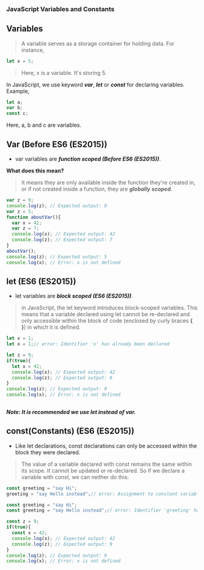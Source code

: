 ### JavaScript Variables and Constants

## Variables 

> A variable serves as a storage container for holding data. For instance,
 <!-- >- ভেরিয়েবল গুলো ডেটা রাখার জন্য এক একটি পাত্রের মত কাজ করে। উদাহরণ স্বরূপ, -->
```js
let x = 5;
```
>Here, x is a variable. It's storing 5.

In JavaScript, we use keyword ***var***, ***let*** or ***const*** for declaring variables. Example,
```js
let a;
var b;
const c;
```
Here, a, b and c are variables.

## Var (Before ES6 (ES2015))

- var variables are ***function scoped (Before ES6 (ES2015))***.

**What does this mean?**

>It means they are only available inside the function they're created in, or if not created inside a function, they are ***globally scoped***.
```js
var z = 9;
console.log(z); // Expected output: 9
var z = 5;
function aboutVar(){
  var x = 42;
  var z = 7; 
  console.log(x); // Expected output: 42
  console.log(z); // Expected output: 7
}
aboutVar();
console.log(z); // Expected output: 5
console.log(x); // Error: x is not defined
```

## let (ES6 (ES2015))

- let variables are ***block scoped (ES6 (ES2015))***.

>in JavaScript, the let keyword introduces block-scoped variables. This means that a variable declared using let cannot be re-declared and only accessible within the block of code (enclosed by curly braces **{ }**) in which it is defined.
```js
let x = 1;
let x = 1;// error: Identifier 'x' has already been declared 
```
```js
let z = 9;
if(true){
  let x = 42;
  console.log(x); // Expected output: 42
  console.log(z); // Expected output: 9
}
console.log(z); // Expected output: 9
console.log(x); // Error: x is not defined
 
```

***Note: It is recommended we use let instead of var.***

## const(Constants) (ES6 (ES2015))

- Like let declarations, const declarations can only be accessed within the block they were declared.
> The value of a variable declared with const remains the same within its scope. It cannot be updated or re-declared. So if we declare a variable with const, we can neither do this:

```js
const greeting = "say Hi";
greeting = "say Hello instead";// error: Assignment to constant variable. 
```
```js
const greeting = "say Hi";
const greeting = "say Hello instead";// error: Identifier 'greeting' has already been declared 
```
```js
const z = 9;
if(true){
  const x = 42;
  console.log(x); // Expected output: 42
  console.log(z); // Expected output: 9
}
console.log(z); // Expected output: 9
console.log(x); // Error: x is not defined
```